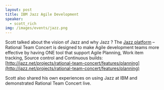 ```yaml
---
layout: post
title: IBM Jazz Agile Development
speaker:
  - scott_rich
img: /images/events/jazz.png
---
```

Scott talked about the vision of Jazz and why Jazz ? The [Jazz platform](http://jazz.net/) – Rational Team Concert is designed to make Agile development teams more effective by having ONE tool that support Agile Planning, Work item tracking, Source control and Continuous builds: [http://jazz.net/projects/rational-team-concert/features/planning](http://jazz.net/projects/rational-team-concert/features/planning)

Scott also shared his own experiences on using Jazz at IBM and demonstrated Rational Team Concert live.
